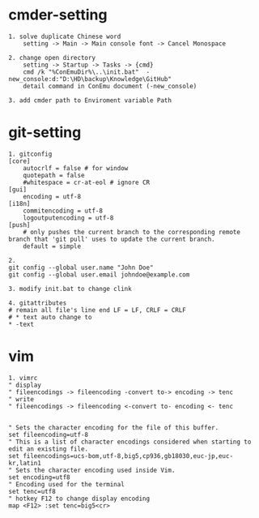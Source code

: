 # cmder-setting 
    1. solve duplicate Chinese word
        setting -> Main -> Main console font -> Cancel Monospace

    2. change open directory
        setting -> Startup -> Tasks -> {cmd}
        cmd /k "%ConEmuDir%\..\init.bat"  -new_console:d:"D:\HD\backup\Knowledge\GitHub"
        detail command in ConEmu document (-new_console)

    3. add cmder path to Enviroment variable Path

# git-setting
    1. gitconfig
    [core]
        autocrlf = false # for window
        quotepath = false
        #whitespace = cr-at-eol # ignore CR
    [gui]
        encoding = utf-8
    [i18n]
        commitencoding = utf-8
        logoutputencoding = utf-8
    [push]
        # only pushes the current branch to the corresponding remote branch that 'git pull' uses to update the current branch.
        default = simple
    
    2. 
    git config --global user.name "John Doe"
    git config --global user.email johndoe@example.com
    
    3. modify init.bat to change clink
    
    4. gitattributes
    # remain all file's line end LF = LF, CRLF = CRLF
    # * text auto change to 
    * -text
    
# vim
    1. vimrc
    " display
    " fileencodings -> fileencoding -convert to-> encoding -> tenc
    " write
    " fileencodings -> fileencoding <-convert to- encoding <- tenc
    
    
    " Sets the character encoding for the file of this buffer.
    set fileencoding=utf-8
    " This is a list of character encodings considered when starting to edit an existing file.
    set fileencodings=ucs-bom,utf-8,big5,cp936,gb18030,euc-jp,euc-kr,latin1
    " Sets the character encoding used inside Vim.
    set encoding=utf8
    " Encoding used for the terminal
    set tenc=utf8
    " hotkey F12 to change display encoding
    map <F12> :set tenc=big5<cr>

    
    
